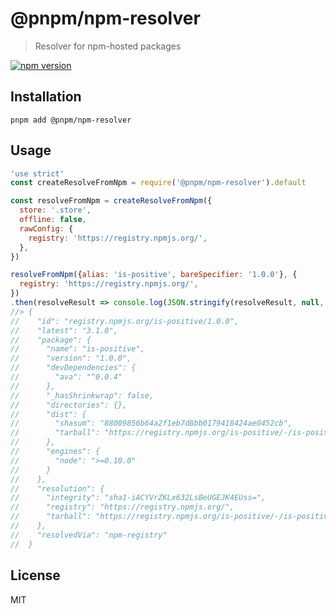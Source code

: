# @pnpm/npm-resolver

> Resolver for npm-hosted packages

<!--@shields('npm')-->
[![npm version](https://img.shields.io/npm/v/@pnpm/npm-resolver.svg)](https://www.npmjs.com/package/@pnpm/npm-resolver)
<!--/@-->

## Installation

```
pnpm add @pnpm/npm-resolver
```

## Usage

<!--@example('./example.js')-->
```js
'use strict'
const createResolveFromNpm = require('@pnpm/npm-resolver').default

const resolveFromNpm = createResolveFromNpm({
  store: '.store',
  offline: false,
  rawConfig: {
    registry: 'https://registry.npmjs.org/',
  },
})

resolveFromNpm({alias: 'is-positive', bareSpecifier: '1.0.0'}, {
  registry: 'https://registry.npmjs.org/',
})
.then(resolveResult => console.log(JSON.stringify(resolveResult, null, 2)))
//> {
//    "id": "registry.npmjs.org/is-positive/1.0.0",
//    "latest": "3.1.0",
//    "package": {
//      "name": "is-positive",
//      "version": "1.0.0",
//      "devDependencies": {
//        "ava": "^0.0.4"
//      },
//      "_hasShrinkwrap": false,
//      "directories": {},
//      "dist": {
//        "shasum": "88009856b64a2f1eb7d8bb0179418424ae0452cb",
//        "tarball": "https://registry.npmjs.org/is-positive/-/is-positive-1.0.0.tgz"
//      },
//      "engines": {
//        "node": ">=0.10.0"
//      }
//    },
//    "resolution": {
//      "integrity": "sha1-iACYVrZKLx632LsBeUGEJK4EUss=",
//      "registry": "https://registry.npmjs.org/",
//      "tarball": "https://registry.npmjs.org/is-positive/-/is-positive-1.0.0.tgz"
//    },
//    "resolvedVia": "npm-registry"
//  }
```
<!--/@-->

## License

MIT
